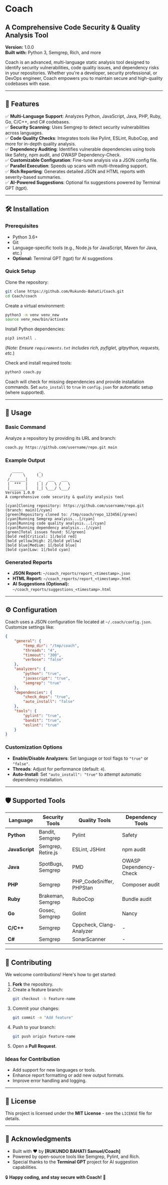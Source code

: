 # Coach

<!-- Replace with an actual logo if available -->

## A Comprehensive Code Security & Quality Analysis Tool

**Version:** 1.0.0  
**Built with:** Python 3, Semgrep, Rich, and more

Coach is an advanced, multi-language static analysis tool designed to identify security vulnerabilities, code quality issues, and dependency risks in your repositories. Whether you're a developer, security professional, or DevOps engineer, Coach empowers you to maintain secure and high-quality codebases with ease.

---

## 🚀 Features

✅ **Multi-Language Support**: Analyzes Python, JavaScript, Java, PHP, Ruby, Go, C/C++, and C# codebases.  
✅ **Security Scanning**: Uses Semgrep to detect security vulnerabilities across languages.  
✅ **Code Quality Checks**: Integrates tools like Pylint, ESLint, RuboCop, and more for in-depth quality analysis.  
✅ **Dependency Auditing**: Identifies vulnerable dependencies using tools like Safety, npm audit, and OWASP Dependency-Check.  
✅ **Customizable Configuration**: Fine-tune analysis via a JSON config file.  
✅ **Parallel Execution**: Speeds up scans with multi-threading support.  
✅ **Rich Reporting**: Generates detailed JSON and HTML reports with severity-based summaries.  
✅ **AI-Powered Suggestions**: Optional fix suggestions powered by Terminal GPT (tgpt).  

---

## 🛠 Installation

### **Prerequisites**
- Python 3.6+
- Git
- Language-specific tools (e.g., Node.js for JavaScript, Maven for Java, etc.)
- **Optional:** Terminal GPT (tgpt) for AI suggestions

### **Quick Setup**

Clone the repository:
```bash
git clone https://github.com/Rukundo-Bahati/Coach.git
cd Coach/coach
```

Create a virtual environment:
```bash
python3 -m venv venv_new
source venv_new/bin/activate
```

Install Python dependencies:
```bash
pip3 install .
```
(*Note: Ensure `requirements.txt` includes rich, pyfiglet, gitpython, requests, etc.*)

Check and install required tools:
```bash
python3 coach.py
```
Coach will check for missing dependencies and provide installation commands. Set `auto_install` to `true` in `config.json` for automatic setup (where supported).

---

## 📌 Usage

### **Basic Command**
Analyze a repository by providing its URL and branch:
```bash
coach.py https://github.com/username/repo.git main
```

### **Example Output**
```
   _____       _            
  /     \     (_)           
 /_______|     _   ___   ___
 |  ***  |    | | /   \ /   \
 |_______|    |_| \___/ \___/
Version 1.0.0
A comprehensive code security & quality analysis tool

[cyan]Cloning repository: https://github.com/username/repo.git (branch: main)[/cyan]
[green]Repository cloned to: /tmp/coach/repo_123456[/green]
[cyan]Running Semgrep analysis...[/cyan]
[cyan]Running code quality analysis...[/cyan]
[cyan]Running dependency analysis...[/cyan]
[green]Total issues found: 5[/green]
[bold red]Critical: 1[/bold red]
[bold yellow]High: 2[/bold yellow]
[bold blue]Medium: 1[/bold blue]
[bold cyan]Low: 1[/bold cyan]
```

### **Generated Reports**
- **JSON Report:** `~/coach_reports/report_<timestamp>.json`
- **HTML Report:** `~/coach_reports/report_<timestamp>.html`
- **AI Suggestions (Optional):** `~/coach_reports/suggestions_<timestamp>.html`

---

## ⚙️ Configuration
Coach uses a JSON configuration file located at `~/.coach/config.json`. Customize settings like:

```json
{
    "general": {
        "temp_dir": "/tmp/coach",
        "threads": "4",
        "timeout": "300",
        "verbose": "false"
    },
    "analyzers": {
        "python": "true",
        "javascript": "true",
        "semgrep": "true"
    },
    "dependencies": {
        "check_deps": "true",
        "auto_install": "false"
    },
    "tools": {
        "pylint": "true",
        "bandit": "true",
        "eslint": "true"
    }
}
```

### **Customization Options**
- **Enable/Disable Analyzers**: Set language or tool flags to `"true"` or `"false"`.
- **Threads**: Adjust for performance (default: `4`).
- **Auto-Install**: Set `"auto_install": "true"` to attempt automatic dependency installation.

---

## 🛡 Supported Tools

| Language  | Security Tools         | Quality Tools                | Dependency Tools          |
|-----------|------------------------|------------------------------|---------------------------|
| **Python**  | Bandit, Semgrep        | Pylint                        | Safety                    |
| **JavaScript** | Semgrep, Retire.js   | ESLint, JSHint                | npm audit                  |
| **Java**   | SpotBugs, Semgrep      | PMD                          | OWASP Dependency-Check     |
| **PHP**    | Semgrep                | PHP_CodeSniffer, PHPStan     | Composer audit             |
| **Ruby**   | Brakeman, Semgrep      | RuboCop                      | Bundle audit               |
| **Go**     | Gosec, Semgrep         | Golint                        | Nancy                      |
| **C/C++**  | Semgrep                | Cppcheck, Clang-Analyzer     | -                          |
| **C#**     | Semgrep                | SonarScanner                 | -                          |

---

## 🤝 Contributing
We welcome contributions! Here's how to get started:

1. **Fork** the repository.
2. Create a feature branch:
   ```bash
   git checkout -b feature-name
   ```
3. Commit your changes:
   ```bash
   git commit -m "Add feature"
   ```
4. Push to your branch:
   ```bash
   git push origin feature-name
   ```
5. Open a **Pull Request**.

### **Ideas for Contribution**
- Add support for new languages or tools.
- Enhance report formatting or add new output formats.
- Improve error handling and logging.

---

## 📜 License
This project is licensed under the **MIT License** - see the `LICENSE` file for details.

---

## 🙌 Acknowledgments
- Built with ❤️ by **[RUKUNDO BAHATI Samuel/Coach]**
- Powered by open-source tools like Semgrep, Pylint, and Rich.
- Special thanks to the **Terminal GPT** project for AI suggestion capabilities.

🔒 **Happy coding, and stay secure with Coach!** 🚀

